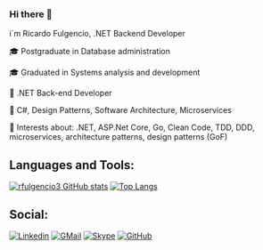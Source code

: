### Hi there 👋
i´m Ricardo Fulgencio, .NET Backend Developer</p>

🎓 Postgraduate in Database administration</p>
🎓 Graduated in Systems analysis and development</p>
🏢 .NET Back-end Developer</p>
📘 C#, Design Patterns, Software Architecture, Microservices</p>
🤔 Interests about: .NET, ASP.Net Core, Go, Clean Code, TDD, DDD, microservices, architecture patterns, design patterns (GoF)</p>

## Languages and Tools:
[![rfulgencio3 GitHub stats](https://github-readme-stats.vercel.app/api?username=rfulgencio3)](https://github.com/rfulgencio3/github-readme-stats)
[![Top Langs](https://github-readme-stats.vercel.app/api/top-langs/?username=rfulgencio3&layout=compact)](https://github.com/rfulgencio3/github-readme-stats)

## Social:
[![Linkedin](https://img.shields.io/badge/-ricardofulgencio-blue?style=flat-square&logo=Linkedin&logoColor=white)](https://www.linkedin.com/in/ricardofulgencio/)
[![GMail](https://img.shields.io/badge/-rfulgencio3-red?style=flat-square&logo=Gmail&logoColor=white)](mailto:rfulgencio3@gmail.com)
[![Skype](https://img.shields.io/badge/-ricardo.fulgencio-blue?style=flat-square&logo=Skype&logoColor=white)](http://web.skype.com)
[![GitHub](https://img.shields.io/badge/-rfulgencio3-gray?style=flat-square&logo=Github&logoColor=white)](https://github.com/rfulgencio3)

